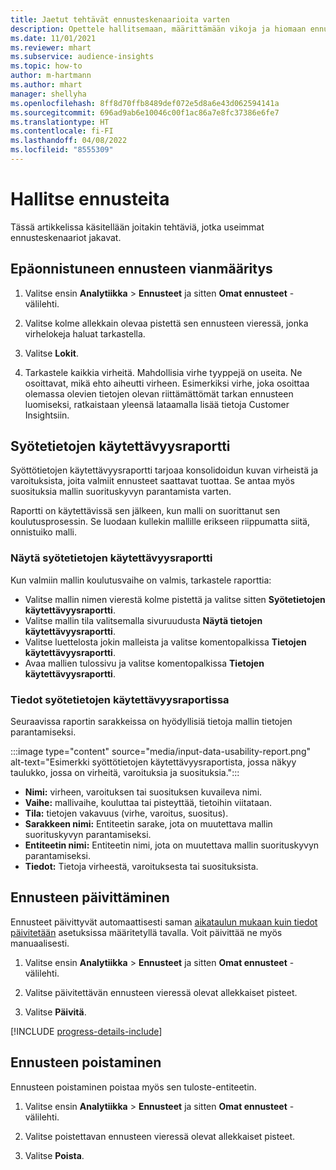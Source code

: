 ```yaml
---
title: Jaetut tehtävät ennusteskenaarioita varten
description: Opettele hallitsemaan, määrittämään vikoja ja hiomaan ennusteita.
ms.date: 11/01/2021
ms.reviewer: mhart
ms.subservice: audience-insights
ms.topic: how-to
author: m-hartmann
ms.author: mhart
manager: shellyha
ms.openlocfilehash: 8ff8d70ffb8489def072e5d8a6e43d062594141a
ms.sourcegitcommit: 696ad9ab6e10046c00f1ac86a7e8fc37386e6fe7
ms.translationtype: HT
ms.contentlocale: fi-FI
ms.lasthandoff: 04/08/2022
ms.locfileid: "8555309"
---
```

# <a name="manage-predictions"></a>Hallitse ennusteita

Tässä artikkelissa käsitellään joitakin tehtäviä, jotka useimmat ennusteskenaariot jakavat.

## <a name="troubleshoot-a-failed-prediction"></a>Epäonnistuneen ennusteen vianmääritys

1. Valitse ensin **Analytiikka** > **Ennusteet** ja sitten **Omat ennusteet** -välilehti.

1. Valitse kolme allekkain olevaa pistettä sen ennusteen vieressä, jonka virhelokeja haluat tarkastella.

1. Valitse **Lokit**.

1. Tarkastele kaikkia virheitä. Mahdollisia virhe tyyppejä on useita. Ne osoittavat, mikä ehto aiheutti virheen. Esimerkiksi virhe, joka osoittaa olemassa olevien tietojen olevan riittämättömät tarkan ennusteen luomiseksi, ratkaistaan yleensä lataamalla lisää tietoja Customer Insightsiin.

## <a name="input-data-usability-report"></a>Syötetietojen käytettävyysraportti

Syöttötietojen käytettävyysraportti tarjoaa konsolidoidun kuvan virheistä ja varoituksista, joita valmiit ennusteet saattavat tuottaa. Se antaa myös suosituksia mallin suorituskyvyn parantamista varten.

Raportti on käytettävissä sen jälkeen, kun malli on suorittanut sen koulutusprosessin. Se luodaan kullekin mallille erikseen riippumatta siitä, onnistuiko malli.

### <a name="view-the-input-data-usability-report"></a>Näytä syötetietojen käytettävyysraportti

Kun valmiin mallin koulutusvaihe on valmis, tarkastele raporttia:
- Valitse mallin nimen vierestä kolme pistettä ja valitse sitten **Syötetietojen käytettävyysraportti**.
- Valitse mallin tila valitsemalla sivuruudusta **Näytä tietojen käytettävyysraportti**.
- Valitse luettelosta jokin malleista ja valitse komentopalkissa **Tietojen käytettävyysraportti**.
- Avaa mallien tulossivu ja valitse komentopalkissa **Tietojen käytettävyysraportti**.

### <a name="information-in-the-input-data-usability-report"></a>Tiedot syötetietojen käytettävyysraportissa

Seuraavissa raportin sarakkeissa on hyödyllisiä tietoja mallin tietojen parantamiseksi.

:::image type="content" source="media/input-data-usability-report.png" alt-text="Esimerkki syöttötietojen käytettävyysraportista, jossa näkyy taulukko, jossa on virheitä, varoituksia ja suosituksia.":::

- **Nimi:** virheen, varoituksen tai suosituksen kuvaileva nimi.
- **Vaihe:** mallivaihe, kouluttaa tai pisteyttää, tietoihin viitataan.
- **Tila:** tietojen vakavuus (virhe, varoitus, suositus).
- **Sarakkeen nimi:** Entiteetin sarake, jota on muutettava mallin suorituskyvyn parantamiseksi.
- **Entiteetin nimi:** Entiteetin nimi, jota on muutettava mallin suorituskyvyn parantamiseksi.
- **Tiedot:** Tietoja virheestä, varoituksesta tai suosituksista.

## <a name="refresh-a-prediction"></a>Ennusteen päivittäminen

Ennusteet päivittyvät automaattisesti saman [aikataulun mukaan kuin tiedot päivitetään](system.md#schedule-tab) asetuksissa määritetyllä tavalla. Voit päivittää ne myös manuaalisesti.

1. Valitse ensin **Analytiikka** > **Ennusteet** ja sitten **Omat ennusteet** -välilehti.

1. Valitse päivitettävän ennusteen vieressä olevat allekkaiset pisteet.

1. Valitse **Päivitä**.

[!INCLUDE [progress-details-include](../includes/progress-details-pane.md)]

## <a name="delete-a-prediction"></a>Ennusteen poistaminen

Ennusteen poistaminen poistaa myös sen tuloste-entiteetin.

1. Valitse ensin **Analytiikka** > **Ennusteet** ja sitten **Omat ennusteet** -välilehti.

1. Valitse poistettavan ennusteen vieressä olevat allekkaiset pisteet.

1. Valitse **Poista**.
